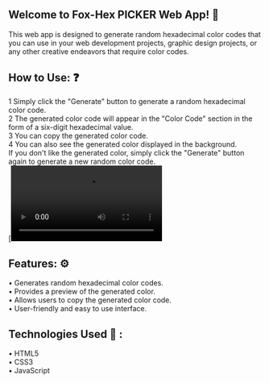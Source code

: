 ## Welcome to Fox-Hex PICKER  Web App! 🙏

This web app is designed to generate random hexadecimal color codes that you can use in your web development projects, graphic design projects, or any other creative endeavors that require color codes.
## How to Use: ❓
1 Simply click the "Generate" button to generate a random hexadecimal color code. <br>
2 The generated color code will appear in the "Color Code" section in the form of a six-digit hexadecimal value.<br>
3 You can copy the generated color code. <br>
4 You can also see the generated color displayed in the  background. <br>
If you don't like the generated color, simply click the "Generate" button again to generate a new random color code. <br>
[<video src = "https://user-images.githubusercontent.com/112325029/222963985-de6303e4-4842-48c2-8f04-c975ee939602.mp4" control = "none">]
## Features: ⚙️
• Generates random hexadecimal color codes. <br>
• Provides a preview of the generated color. <br>
• Allows users to copy the generated color code. <br>
• User-friendly and easy to use interface. <br>
## Technologies Used 🔧 :
• HTML5<br>
• CSS3<br>
• JavaScript<br>

